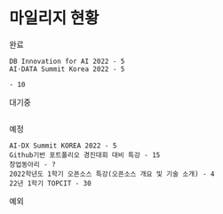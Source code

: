# 마일리지 현황

완료
```
DB Innovation for AI 2022 - 5
AI·DATA Summit Korea 2022 - 5

- 10
```
대기중
```

```
예정
```
AI·DX Summit KOREA 2022 - 5
Github기반 포트폴리오 경진대회 대비 특강 - 15
창업동아리 - ?
2022학년도 1학기 오픈소스 특강(오픈소스 개요 및 기술 소개) - 4
22년 1학기 TOPCIT - 30
```
예외
```

```